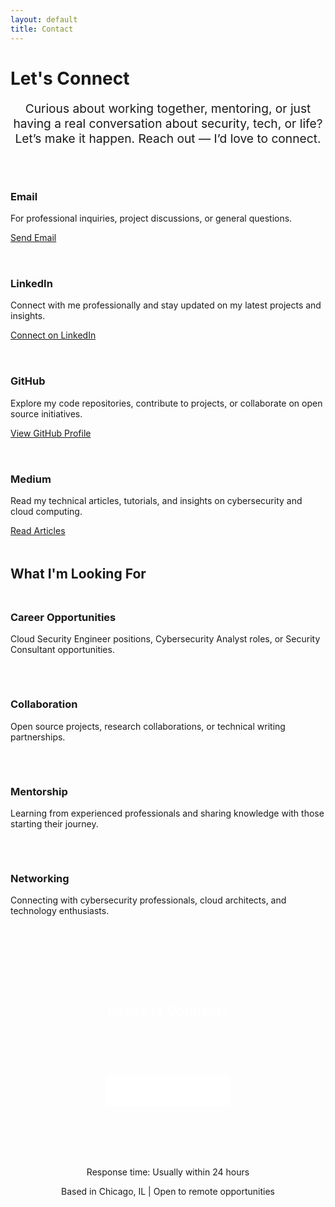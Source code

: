 ```yaml
---
layout: default
title: Contact
---
```


<h1><i class="fas fa-envelope"></i> Let's Connect</h1>

<p style="text-align: center; font-size: 1.2rem; color: var(--text-light); margin-bottom: 3rem;">
  Curious about working together, mentoring, or just having a real conversation about security, tech, or life? Let’s make it happen. Reach out — I’d love to connect.
</p>

<div style="display: grid; grid-template-columns: repeat(auto-fit, minmax(300px, 1fr)); gap: 2rem;">
  <div class="card">
    <h3><i class="fas fa-envelope" style="color: var(--accent-color);"></i> Email</h3>
    <p>For professional inquiries, project discussions, or general questions.</p>
    <a href="mailto:amnworlanyo@gmail.com" class="btn">
      <i class="fas fa-paper-plane"></i> Send Email
    </a>
  </div>

  <div class="card">
    <h3><i class="fab fa-linkedin" style="color: #0077b5;"></i> LinkedIn</h3>
    <p>Connect with me professionally and stay updated on my latest projects and insights.</p>
    <a href="https://linkedin.com/in/{{ site.social.linkedin }}" class="btn" target="_blank">
      <i class="fab fa-linkedin"></i> Connect on LinkedIn
    </a>
  </div>

  <div class="card">
    <h3><i class="fab fa-github" style="color: #333;"></i> GitHub</h3>
    <p>Explore my code repositories, contribute to projects, or collaborate on open source initiatives.</p>
    <a href="https://github.com/{{ site.social.github }}" class="btn" target="_blank">
      <i class="fab fa-github"></i> View GitHub Profile
    </a>
  </div>

  <div class="card">
    <h3><i class="fab fa-medium" style="color: #00ab6c;"></i> Medium</h3>
    <p>Read my technical articles, tutorials, and insights on cybersecurity and cloud computing.</p>
    <a href="https://medium.com/@noble-antwi" class="btn" target="_blank">
      <i class="fab fa-medium"></i> Read Articles
    </a>
  </div>
</div>

<div class="card" style="margin-top: 3rem;">
  <h2><i class="fas fa-handshake"></i> What I'm Looking For</h2>
  <div style="display: grid; grid-template-columns: repeat(auto-fit, minmax(250px, 1fr)); gap: 2rem; margin-top: 1.5rem;">
    <div>
      <h3><i class="fas fa-briefcase"></i> Career Opportunities</h3>
      <p>Cloud Security Engineer positions, Cybersecurity Analyst roles, or Security Consultant opportunities.</p>
    </div>
    <div>
      <h3><i class="fas fa-users"></i> Collaboration</h3>
      <p>Open source projects, research collaborations, or technical writing partnerships.</p>
    </div>
    <div>
      <h3><i class="fas fa-graduation-cap"></i> Mentorship</h3>
      <p>Learning from experienced professionals and sharing knowledge with those starting their journey.</p>
    </div>
    <div>
      <h3><i class="fas fa-comments"></i> Networking</h3>
      <p>Connecting with cybersecurity professionals, cloud architects, and technology enthusiasts.</p>
    </div>
  </div>
</div>

<div style="background: var(--gradient); color: white; padding: 3rem; border-radius: 12px; text-align: center; margin: 3rem 0;">
  <h2 style="color: white; margin-bottom: 1rem;">Ready to Connect?</h2>
  <p style="font-size: 1.1rem; margin-bottom: 2rem; opacity: 0.9;">
    I'm always excited to discuss cybersecurity, cloud technologies, and potential collaborations.
  </p>
  <a href="mailto:amnworlanyo@gmail.com" style="background: white; color: var(--primary-color); padding: 1rem 2rem; border-radius: 8px; text-decoration: none; font-weight: 600; display: inline-block;">
    <i class="fas fa-rocket"></i> Start a Conversation
  </a>
</div>

<div style="text-align: center; color: var(--text-light);">
  <p><i class="fas fa-clock"></i> Response time: Usually within 24 hours</p>
  <p><i class="fas fa-map-marker-alt"></i> Based in Chicago, IL | Open to remote opportunities</p>
</div>

<script>
  // Handle Ready to Connect button click
  document.addEventListener('DOMContentLoaded', function() {
    // Find all email links and add click functionality
    const emailLinks = document.querySelectorAll('a[href^="mailto:"]');
    
    emailLinks.forEach(function(link) {
      link.addEventListener('click', function(e) {
        // Check if the user's device can handle mailto links
        const email = 'amnworlanyo@gmail.com';
        const subject = 'Hello from your website';
        const body = 'Hi Noble,%0D%0A%0D%0AI found your website and would like to connect.%0D%0A%0D%0ABest regards,';
        
        // Try to open the default email client
        const mailtoLink = `mailto:${email}?subject=${encodeURIComponent(subject)}&body=${body}`;
        
        // For better user experience, also show a notification
        setTimeout(function() {
          if (confirm('If your email client didn\'t open automatically, you can copy this email address: ' + email)) {
            // Copy email to clipboard if user confirms
            if (navigator.clipboard) {
              navigator.clipboard.writeText(email).then(function() {
                alert('Email address copied to clipboard!');
              });
            } else {
              // Fallback for older browsers
              const textArea = document.createElement('textarea');
              textArea.value = email;
              document.body.appendChild(textArea);
              textArea.select();
              document.execCommand('copy');
              document.body.removeChild(textArea);
              alert('Email address copied to clipboard!');
            }
          }
        }, 1000);
      });
    });
  });
</script>